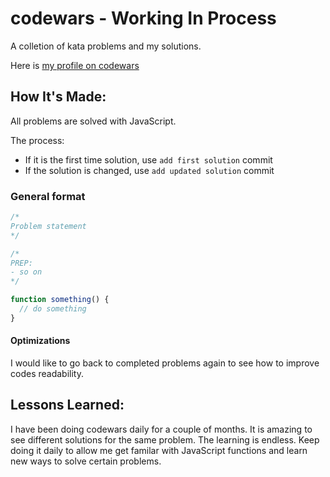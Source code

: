 # codewars - **Working In Process**

A colletion of kata problems and my solutions. 

Here is [my profile on codewars](https://www.codewars.com/users/victoriacheng15)

## How It's Made:

All problems are solved with JavaScript.

The process:
- If it is the first time solution, use `add first solution` commit
- If the solution is changed, use `add updated solution` commit

### General format

```js
/* 
Problem statement
*/

/* 
PREP:
- so on
*/

function something() {
  // do something
}
```

#### Optimizations 

I would like to go back to completed problems again to see how to improve codes readability. 

## Lessons Learned:

I have been doing codewars daily for a couple of months. It is amazing to see different solutions for the same problem. The learning is endless. Keep doing it daily to allow me get familar with JavaScript functions and learn new ways to solve certain problems.


